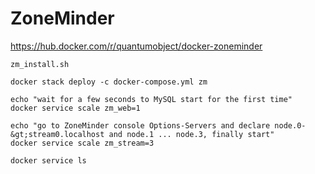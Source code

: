 # ZoneMinder

https://hub.docker.com/r/quantumobject/docker-zoneminder

``` shell
zm_install.sh

docker stack deploy -c docker-compose.yml zm

echo "wait for a few seconds to MySQL start for the first time"
docker service scale zm_web=1

echo "go to ZoneMinder console Options-Servers and declare node.0-&gt;stream0.localhost and node.1 ... node.3, finally start"
docker service scale zm_stream=3

docker service ls
```


